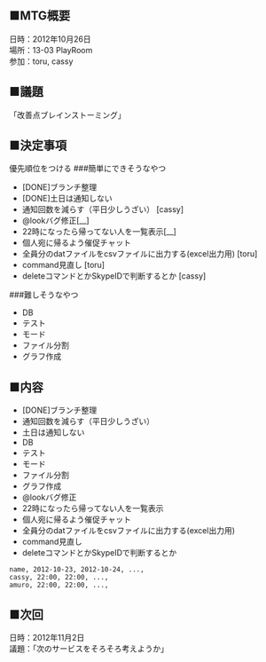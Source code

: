 ■MTG概要  
--------
日時：2012年10月26日  
場所：13-03 PlayRoom  
参加：toru, cassy  

■議題  
--------
「改善点ブレインストーミング」


■決定事項 
--------
優先順位をつける
###簡単にできそうなやつ  
* [DONE]ブランチ整理  
* [DONE]土日は通知しない  
* 通知回数を減らす（平日少しうざい）  [cassy]  
* @lookバグ修正[__]
* 22時になったら帰ってない人を一覧表示[__]
* 個人宛に帰るよう催促チャット  
* 全員分のdatファイルをcsvファイルに出力する(excel出力用)  [toru]  
* command見直し [toru]
* deleteコマンドとかSkypeIDで判断するとか [cassy]

###難しそうなやつ
* DB
* テスト
* モード
* ファイル分割
* グラフ作成

■内容  
--------
* [DONE]ブランチ整理  
* 通知回数を減らす（平日少しうざい）  
* 土日は通知しない  
* DB  
* テスト  
* モード  
* ファイル分割  
* グラフ作成  
* @lookバグ修正  
* 22時になったら帰ってない人を一覧表示  
* 個人宛に帰るよう催促チャット 
* 全員分のdatファイルをcsvファイルに出力する(excel出力用) 
* command見直し
* deleteコマンドとかSkypeIDで判断するとか

````
name, 2012-10-23, 2012-10-24, ...,
cassy, 22:00, 22:00, ...,
amuro, 22:00, 22:00, ...,
````

■次回
--------
日時：2012年11月2日  
議題：「次のサービスをそろそろ考えようか」  
